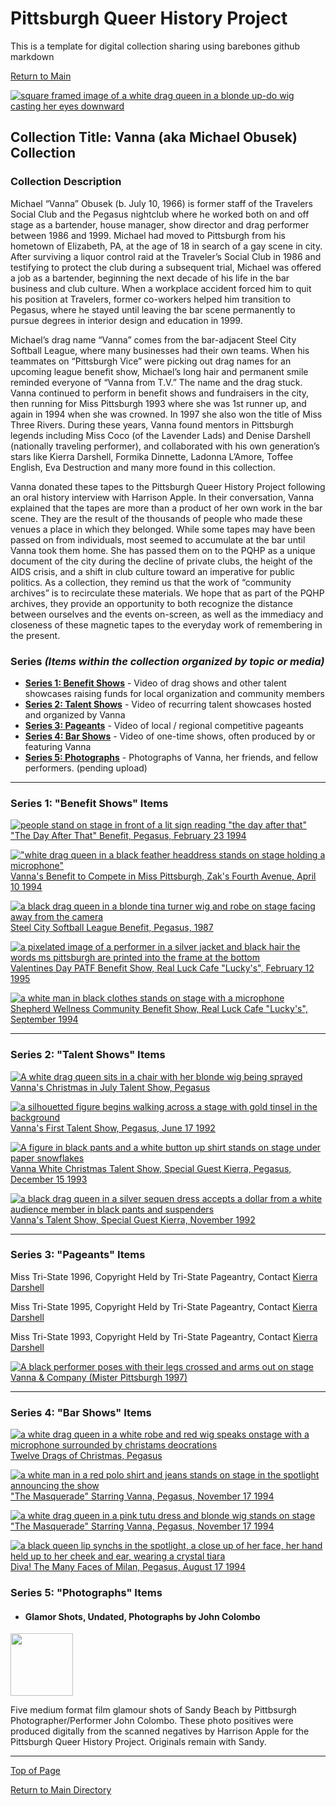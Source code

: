 # Pittsburgh Queer History Project
This is a template for digital collection sharing using barebones github markdown

[Return to Main](https://github.com/happle-happle/pqhp-digital-archive/tree/main)


[![square framed image of a white drag queen in a blonde up-do wig casting her eyes downward](/collections/Vanna-Collection/image-files/vannasquare.png)](https://github.com/happle-happle/pqhp-digital-archive/blob/main/collections/Vanna-Collection/VannaCollection.md)
## Collection Title: Vanna (aka Michael Obusek) Collection
### Collection Description
Michael “Vanna” Obusek (b. July 10, 1966) is former staff of the Travelers Social Club and the Pegasus nightclub where he worked both on and off stage as a bartender, house manager, show director and drag performer between 1986 and 1999. Michael had moved to Pittsburgh from his hometown of Elizabeth, PA, at the age of 18 in search of a gay scene in city. After surviving a liquor control raid at the Traveler’s Social Club in 1986 and testifying to protect the club during a subsequent trial, Michael was offered a job as a bartender, beginning the next decade of his life in the bar business and club culture. When a workplace accident forced him to quit his position at Travelers, former co-workers helped him transition to Pegasus, where he stayed until leaving the bar scene permanently to pursue degrees in interior design and education in 1999.

Michael’s drag name “Vanna” comes from the bar-adjacent Steel City Softball League, where many businesses had their own teams. When his teammates on “Pittsburgh Vice” were picking out drag names for an upcoming league benefit show, Michael’s long hair and permanent smile reminded everyone of “Vanna from T.V.” The name and the drag stuck. Vanna continued to perform in benefit shows and fundraisers in the city, then running for Miss Pittsburgh 1993 where she was 1st runner up, and again in 1994 when she was crowned. In 1997 she also won the title of Miss Three Rivers. During these years, Vanna found mentors in Pittsburgh legends including Miss Coco (of the Lavender Lads) and Denise Darshell (nationally traveling performer), and collaborated with his own generation’s stars like Kierra Darshell, Formika Dinnette, Ladonna L’Amore, Toffee English, Eva Destruction and many more found in this collection.

Vanna donated these tapes to the Pittsburgh Queer History Project following an oral history interview with Harrison Apple. In their conversation, Vanna explained that the tapes are more than a product of her own work in the bar scene. They are the result of the thousands of people who made these venues a place in which they belonged. While some tapes may have been passed on from individuals, most seemed to accumulate at the bar until Vanna took them home. She has passed them on to the PQHP as a unique document of the city during the decline of private clubs, the height of the AIDS crisis, and a shift in club culture toward an imperative for public politics. As a collection, they remind us that the work of “community archives” is to recirculate these materials. We hope that as part of the PQHP archives, they provide an opportunity to both recognize the distance between ourselves and the events on-screen, as well as the immediacy and closeness of these magnetic tapes to the everyday work of remembering in the present.

### Series *(Items within the collection organized by topic or media)*
- [**Series 1: Benefit Shows**](#series-1-benefit-shows-items) - Video of drag shows and other talent showcases raising funds for local organization and community members
- [**Series 2: Talent Shows**](#series-2-talent-shows-items) - Video of recurring talent showcases hosted and organized by Vanna
- [**Series 3: Pageants**](#series-3-pageants-items) - Video of local / regional competitive pageants
- [**Series 4: Bar Shows**](#series-4-bar-shows-items) - Video of one-time shows, often produced by or featuring Vanna
- [**Series 5: Photographs**](#series-5-photographs-items) - Photographs of Vanna, her friends, and fellow performers. (pending upload)

---
### Series 1: "Benefit Shows" Items
[![people stand on stage in front of a lit sign reading "the day after that"](/collections/Vanna-Collection/image-files/dayafterthatthumb.png)](https://vimeo.com/267347075)
["The Day After That" Benefit, Pegasus, February 23 1994](https://vimeo.com/267347075)

[!["white drag queen in a black feather headdress stands on stage holding a microphone"](/collections/Vanna-Collection//image-files/vannabenefitmspghthumb.png)](https://vimeo.com/268451159?share=copy)
[Vanna's Benefit to Compete in Miss Pittsburgh, Zak's Fourth Avenue, April 10 1994](https://vimeo.com/268451159?share=copy)

[![a black drag queen in a blonde tina turner wig and robe on stage facing away from the camera](/collections/Vanna-Collection//image-files/softballbenefitthumb.png)](https://vimeo.com/254171066)
[Steel City Softball League Benefit, Pegasus, 1987](https://vimeo.com/254171066)

[![a pixelated image of a performer in a silver jacket and black hair the words ms pittsburgh are printed into the frame at the bottom](/collections/Vanna-Collection//image-files/valentinethumb.png)](https://vimeo.com/240376694)
[Valentines Day PATF Benefit Show, Real Luck Cafe "Lucky's", February 12 1995](https://vimeo.com/240376694)

[![a white man in black clothes stands on stage with a microphone](/collections/Vanna-Collection//image-files/shepherdthumb.png)](https://vimeo.com/240264803)
[Shepherd Wellness Community Benefit Show, Real Luck Cafe "Lucky's", September 1994](https://vimeo.com/240264803)

---
### Series 2: "Talent Shows" Items
[![A white drag queen sits in a chair with her blonde wig being sprayed](/collections/Vanna-Collection/image-files/xmasinjulythumb.png)](https://vimeo.com/267347075)
[Vanna's Christmas in July Talent Show, Pegasus](https://vimeo.com/267341557)

[![a silhouetted figure begins walking across a stage with gold tinsel in the background](/collections/Vanna-Collection/image-files/firstshow92thumb.png)](https://vimeo.com/267355165?share=copy)
[Vanna's First Talent Show, Pegasus, June 17 1992](https://vimeo.com/267355165?share=copy)

[![A figure in black pants and a white button up shirt stands on stage under paper snowflakes](/collections/Vanna-Collection/image-files/whitexmasthumb.png)](https://vimeo.com/268466955?share=copy)
[Vanna White Christmas Talent Show, Special Guest Kierra, Pegasus, December 15 1993](https://vimeo.com/268466955?share=copy)

[![a black drag queen in a silver sequen dress accepts a dollar from a white audience member in black pants and suspenders](/collections/Vanna-Collection/image-files/talentshowkierranov92thumb.png)](https://vimeo.com/269506851)
[Vanna's Talent Show, Special Guest Kierra, November 1992](https://vimeo.com/269506851)

---
### Series 3: "Pageants" Items
Miss Tri-State 1996, Copyright Held by Tri-State Pageantry, Contact [Kierra Darshell](https://www.facebook.com/kierra.darshell/)

Miss Tri-State 1995, Copyright Held by Tri-State Pageantry, Contact [Kierra Darshell](https://www.facebook.com/kierra.darshell/)

Miss Tri-State 1993, Copyright Held by Tri-State Pageantry, Contact [Kierra Darshell](https://www.facebook.com/kierra.darshell/)

[![A black performer poses with their legs crossed and arms out on stage](/collections/Vanna-Collection/image-files/vannacompanythumb.png)](https://vimeo.com/269515634)
[Vanna & Company (Mister Pittsburgh 1997)](https://vimeo.com/269515634)

---
### Series 4: "Bar Shows" Items
[![a white drag queen in a white robe and red wig speaks onstage with a microphone surrounded by christams deocrations](/collections/Vanna-Collection/image-files/twelvedragsthumb.png)](https://vimeo.com/267335600?share=copy)
[Twelve Drags of Christmas, Pegasus](https://vimeo.com/267335600?share=copy)

[![a white man in a red polo shirt and jeans stands on stage in the spotlight announcing the show](/collections/Vanna-Collection/image-files/masqueradethumb.png)](https://vimeo.com/267347456?share=copy)
["The Masquerade" Starring Vanna, Pegasus, November 17 1994](https://vimeo.com/267347456?share=copy)

[![a white drag queen in a pink tutu dress and blonde wig stands on stage](/collections/Vanna-Collection/image-files/vanna30thumb.png)](https://vimeo.com/267352670)
["The Masquerade" Starring Vanna, Pegasus, November 17 1994](https://vimeo.com/267352670)

[![a black queen lip synchs in the spotlight, a close up of her face, her hand held up to her cheek and ear, wearing a crystal tiara](/collections/Vanna-Collection/image-files/divamilanthumb.png)](https://vimeo.com/268417204)
[Diva! The Many Faces of Milan, Pegasus, August 17 1994](https://vimeo.com/268417204)

### Series 5: "Photographs" Items

- #### Glamor Shots, Undated, Photographs by John Colombo
<p float="left">
  <a href="/collections/Vanna-Collection/image-files/pageant1thumb.jpg"/><img src="/collections/Vanna-Collection/image-files/pageant1.jpeg)" width="100" /></a>
</p>

Five medium format film glamour shots of Sandy Beach by Pittbsurgh Photographer/Performer John Colombo. These photo positives were produced digitally from the scanned negatives by Harrison Apple for the Pittsburgh Queer History Project. Originals remain with Sandy.


--- 

[Top of Page](#pittsburgh-queer-history-project)

[Return to Main Directory](https://github.com/happle-happle/pqhp-digital-archive/tree/main)


